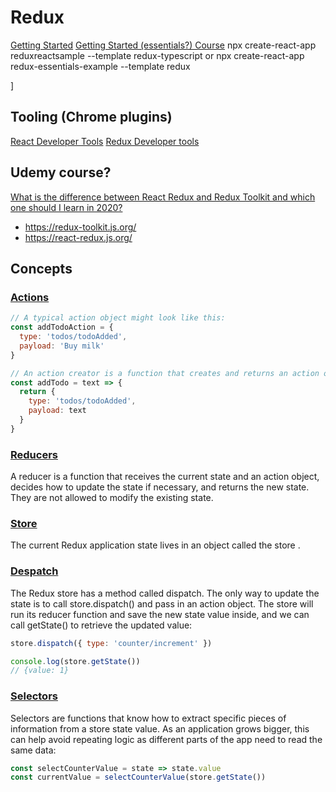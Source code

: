﻿# Redux
[Getting Started](https://redux.js.org/introduction/getting-started/)
[Getting Started (essentials?) Course](https://redux.js.org/tutorials/essentials/part-1-overview-concepts)
npx create-react-app reduxreactsample --template redux-typescript
or npx create-react-app redux-essentials-example --template redux

]


## Tooling (Chrome plugins)
[React Developer Tools](https://chrome.google.com/webstore/detail/react-developer-tools/fmkadmapgofadopljbjfkapdkoienihi?hl=en)
[Redux Developer  tools](https://chrome.google.com/webstore/detail/redux-devtools/lmhkpmbekcpmknklioeibfkpmmfibljd?hl=en)

## Udemy course?

[What is the difference between React Redux and Redux Toolkit and which one should I learn in 2020?](https://www.reddit.com/r/reactjs/comments/icxq1k/what_is_the_difference_between_react_redux_and/)
- https://redux-toolkit.js.org/
- https://react-redux.js.org/


## Concepts
### [Actions](https://redux.js.org/tutorials/essentials/part-1-overview-concepts#actions)

``` js
// A typical action object might look like this:
const addTodoAction = {
  type: 'todos/todoAdded',
  payload: 'Buy milk'
}

// An action creator is a function that creates and returns an action object. We typically use these so we don't have to write the action object by hand every time:
const addTodo = text => {
  return {
    type: 'todos/todoAdded',
    payload: text
  }
}
```

### [Reducers](https://redux.js.org/tutorials/essentials/part-1-overview-concepts#reducers)
A reducer is a function that receives the current state and an action object, decides how to update the state if necessary, and returns the new state.
They are not allowed to modify the existing state.


### [Store](https://redux.js.org/tutorials/essentials/part-1-overview-concepts#store)
The current Redux application state lives in an object called the store .


### [Despatch](https://redux.js.org/tutorials/essentials/part-1-overview-concepts#dispatch)
The Redux store has a method called dispatch. The only way to update the state is to call store.dispatch() and pass in an action object.  The store will run its reducer function and save the new state value inside, and we can call getState() to retrieve the updated value:
``` js
store.dispatch({ type: 'counter/increment' })

console.log(store.getState())
// {value: 1}

```


### [Selectors](https://redux.js.org/tutorials/essentials/part-1-overview-concepts#selectors)
Selectors are functions that know how to extract specific pieces of information from a store state value. As an application grows bigger, this can help avoid repeating logic as different parts of the app need to read the same data:

``` js
const selectCounterValue = state => state.value
const currentValue = selectCounterValue(store.getState())
```

